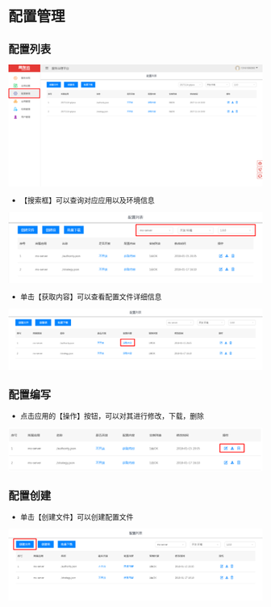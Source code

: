 # 配置管理

## 配置列表
![](image/config1.png)

- 【搜索框】可以查询对应应用以及环境信息

![](image/config2.png)

- 单击【获取内容】可以查看配置文件详细信息

![](image/config3.png)
## 配置编写
- 点击应用的【操作】按钮，可以对其进行修改，下载，删除

![](image/config4.png)
## 配置创建
- 单击【创建文件】可以创建配置文件

![](image/config5.png)